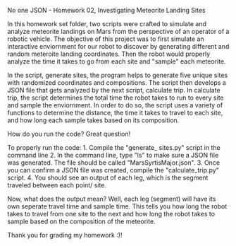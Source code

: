 No one JSON - Homework 02, Investigating Meteorite Landing Sites

In this homework set folder, two scripts were crafted to simulate and analyze meteorite landings on Mars from the perspective of an operator of a robotic vehicle. 
The objective of this project was to first simulate an interactive enviornment for our robot to discover by generating different and random meteroite landing 
coordinates. Then the robot would properly analyze the time it takes to go from each site and "sample" each meteorite.

In the script, generate sites, the program helps to generate five unique sites with randomized coordinates and compositions. The script then develops a JSON file
that gets analyzed by the next script, calculate trip. In calculate trip, the script determines the total time the robot takes to run to every site and sample the 
enviornment. In order to do so, the script uses a variety of functions to determine the distance, the time it takes to travel to each site, and how long each 
sample takes based on its composition.

How do you run the code? Great question!

To properly run the code:
	1. Compile the "generate_ sites.py" script in the command line
	2. In the command line, type "ls" to make sure a JSON file was generated. The file should be called "MarsSyrtisMajor.json".
	3. Once you can confirm a JSON file was created, compile the "calculate_trip.py" script.
	4. You should see an output of each leg, which is the segment traveled between each point/ site.

Now, what does the output mean? Well, each leg (segment) will have its own seperate travel time and sample time. This tells you how long the robot takes to travel 
from one site to the next and how long the robot takes to sample based on the composition of the meteorite.

Thank you for grading my homework :)!     
